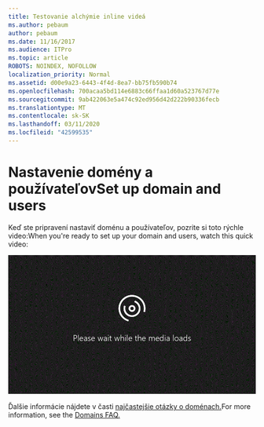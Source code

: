 ```yaml
---
title: Testovanie alchýmie inline videá
ms.author: pebaum
author: pebaum
ms.date: 11/16/2017
ms.audience: ITPro
ms.topic: article
ROBOTS: NOINDEX, NOFOLLOW
localization_priority: Normal
ms.assetid: d00e9a23-6443-4f4d-8ea7-bb75fb590b74
ms.openlocfilehash: 700acaa5bd114e6883c66ffaa1d60a523767d77e
ms.sourcegitcommit: 9ab422063e5a474c92ed956d42d222b90336fecb
ms.translationtype: MT
ms.contentlocale: sk-SK
ms.lasthandoff: 03/11/2020
ms.locfileid: "42599535"
---
```

# <a name="set-up-domain-and-users"></a><span data-ttu-id="0d8c2-102">Nastavenie domény a používateľov</span><span class="sxs-lookup"><span data-stu-id="0d8c2-102">Set up domain and users</span></span>

<span data-ttu-id="0d8c2-103">Keď ste pripravení nastaviť doménu a používateľov, pozrite si toto rýchle video:</span><span class="sxs-lookup"><span data-stu-id="0d8c2-103">When you're ready to set up your domain and users, watch this quick video:</span></span>
  
![Váš prehliadač nepodporuje video.](media/MSN_Video_Widget.gif)
  
<span data-ttu-id="0d8c2-106">Ďalšie informácie nájdete v časti [najčastejšie otázky o doménach.](https://docs.microsoft.com/office365/admin/setup/domains-faq)</span><span class="sxs-lookup"><span data-stu-id="0d8c2-106">For more information, see the [Domains FAQ.](https://docs.microsoft.com/office365/admin/setup/domains-faq)</span></span>